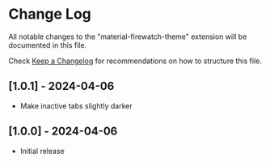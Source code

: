 # Change Log

All notable changes to the "material-firewatch-theme" extension will be documented in this file.

Check [Keep a Changelog](http://keepachangelog.com/) for recommendations on how to structure this file.

## [1.0.1] - 2024-04-06

- Make inactive tabs slightly darker

## [1.0.0] - 2024-04-06

- Initial release
